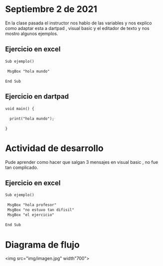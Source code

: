 # Septiembre 2 de 2021

En la clase pasada el instructor nos hablo de las variables y nos explico
como adaptar esta a dartpad , visual basic y el editador de texto y nos mostro
algunos ejemplos.

## Ejercicio en excel

```
Sub ejemplo()

 MsgBox "hola mundo"

End Sub
```
## Ejercicio en dartpad

```
void main() {

  print("hola mundo");

}
```
# Actividad de desarrollo

Pude aprender como hacer que salgan 3 mensajes
en visual basic , no fue tan complicado.

## Ejercicio en excel

```
Sub ejemplo()

 MsgBox "hola profesor"
 MsgBox "no estuvo tan difisil"
 MsgBox "el ejercicio"

End Sub
```
# Diagrama de flujo

<img src="img/imagen.jpg" width"700">
